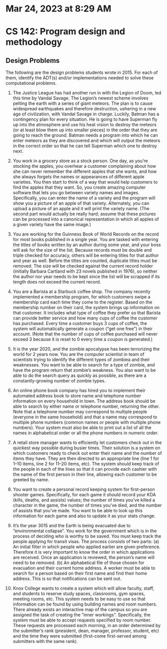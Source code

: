 # Mar 24, 2023 at 8:29 AM
# CS 142: Program design and methodology 
## Design Problems
The following are the design problems students wrote in 2015. For each of them, identify the ADT(s) and/or implementations needed to solve these computational problems. 

1. The Justice League has had another run in with the Legion of Doom, led this time by Vandal Savage. The Legion’s newest scheme involves pelting the earth with a series of giant meteors. The plan is to cause widespread earthquakes and therefore destruction, ushering in a new age of civilization, with Vandal Savage in charge. Luckily, Batman has a contingency plan for every situation. He is going to have Superman fly up into the atmosphere and use his heat vision to destroy the meteors (or at least blow them up into smaller pieces) in the order that they are going to reach the ground. Batman needs a program into which he can enter meteors as they are discovered and which will output the meteors in the correct order so that he can tell Superman which one to destroy next. 

2. You work in a grocery store as a stock person. One day, as you’re stocking the apples, you overhear a customer complaining about how she can never remember the different apples that she wants, and how she always forgets the names or appearances of different apple varieties. You then start to think of a way that would help customers to find the apples that they want. So, you create amazing computer software that lets you go between variety names and images. Specifically, you can enter the name of a variety and the program will show you a picture of an apple of that variety. Alternately, you can upload a picture of an apple and it will print the variety name. (The second part would actually be really hard; assume that these pictures can be processed into a canonical representation in which all apples of a given variety have the same image.) 

3. You are working for the Guinness Book of World Records on the record for most books published in a single year. You are tasked with entering the titles of books written by an author during some year, and your boss will ask for the size of the list. Because records must be double and triple checked for accuracy, others will be entering titles for that author and year as well. Before the titles are counted, duplicate titles must be removed. The size will be checked against the current record holder (initially Barbara Cartland with 23 novels published in 1976), so neither the author nor year needs to be kept since the list will be scrapped if its length does not exceed the current record. 

4. You are a Barista at a Starbuck coffee shop. The company recently implemented a membership program, for which customers swipe a membership card each time they come to the register. Based on the membership number on their card, the system brings up information on that customer. It includes what type of coffee they prefer so that Barista can provide better service and how many cups of coffee the customer has purchased. Every time a customer buys 3 cups of coffee, the system will automatically generate a coupon (“get one free”) in their account. (Note that the number of cups of coffee purchased will never exceed 3 because it is reset to 0 every time a coupon is generated.) 

5. It is the year 2020, and the zombie apocalypse has been terrorizing the world for 2 years now. You are the computer scientist in team of scientists trying to identify the different types of zombiea and their weaknesses. You want to be able to search for a type of zombie, and have the program return that zombie’s weakness. You also want to be able to do the search query as quickly as possible, as there are a constantly-growing number of zombie types. 

6. An online phone book company has hired you to implement their automated address book to store name and telephone number information on every household in town. The address book should be able to search by either name or telephone number, returning the other. Note that a telephone number may correspond to multiple people (everyone in the same household) and that a name may correspond to multiple phone numbers (common names or people with multiple phone numbers). Your system must also be able to print out a list of all the names in alphabetical order or all the phone numbers in numeric order.

7. A retail store manager wants to efficiently let customers check out in the quickest way possible during busier times. Their solution is a system on which customers ready to check out enter their name and the number of items they have. They are then directed to an appropriate line (line 1 for 1–10 items, line 2 for 11–20 items, etc). The system should keep track of the people in each of the lines so that it can provide each cashier with the name of the first person in their line, allowing each customer to be greeted by name. 

8. You want to create a personal record keeping system for first-person shooter games. Specifically, for each game it should record your KDA (kills, deaths, and assists) values; the number of times you’ve killed a character in the game, the number of times you’ve died, and the number of assists that you’ve made. You want to be able to look up this information for each game and also to update it as your stats change. 

9. It’s the year 3015 and the Earth is being evacuated due to ”environmental collapse”. You work for the government which is in the process of deciding who is worthy to be saved. You must keep track the people applying for transit visas. The process consists of two parts: 
(a) An initial filter in which people who applied earlier are given preference. Therefore it is very important to know the order in which applications are received. Once an application is reviewed, the person’s name will need to be removed. 
(b) An alphabetical file of those chosen for evacuation and their current home address. A worker must be able to search for a person based on their first name and find their home address. This is so that notifications can be sent out. 

10. Knox College wants to create a system which will allow faculty, staff, and students to reserve study spaces, classrooms, gym spaces, meeting rooms, etc. This system needs to be easy to use so that information can be found by using building names and room numbers. There already exists an interactive map of the campus so you are assigned the task of creating the ”inner workings”. Specifically, the system must be able to accept requests specified by room number. These requests are processed each morning, in an order determined by the submitter’s rank (president, dean, manager, professor, student, etc) and the time they were submitted (first-come first-served among submitters with the same rank).
